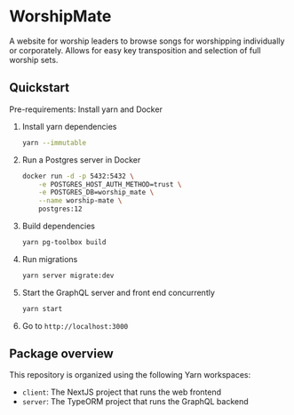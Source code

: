 # WorshipMate

A website for worship leaders to browse songs for worshipping individually or
corporately. Allows for easy key transposition and selection of full worship
sets.

## Quickstart

Pre-requirements: Install yarn and Docker

1. Install yarn dependencies

   ```bash
   yarn --immutable
   ```

1. Run a Postgres server in Docker

   ```bash
   docker run -d -p 5432:5432 \
       -e POSTGRES_HOST_AUTH_METHOD=trust \
       -e POSTGRES_DB=worship_mate \
       --name worship-mate \
       postgres:12
   ```

1. Build dependencies

   ```bash
   yarn pg-toolbox build
   ```

1. Run migrations

   ```bash
   yarn server migrate:dev
   ```

1. Start the GraphQL server and front end concurrently

   ```bash
   yarn start
   ```

1. Go to `http://localhost:3000`

## Package overview

This repository is organized using the following Yarn workspaces:

- `client`: The NextJS project that runs the web frontend
- `server`: The TypeORM project that runs the GraphQL backend
